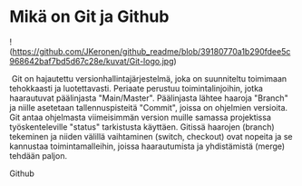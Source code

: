 # Mikä on Git ja Github

!(https://github.com/JKeronen/github_readme/blob/39180770a1b290fdee5c968642baf7bd5d67c28e/kuvat/Git-logo.jpg)
<html>
<img src "https://github.com/JKeronen/github_readme/blob/39180770a1b290fdee5c968642baf7bd5d67c28e/kuvat/Git-logo.jpg">
</html>
Git on hajautettu versionhallintajärjestelmä, joka on suunniteltu toimimaan tehokkaasti ja luotettavasti. Periaate perustuu toimintalinjoihin, jotka haarautuvat päälinjasta "Main/Master". Päälinjasta lähtee haaroja "Branch" ja niille asetetaan tallennuspisteitä "Commit", joissa on ohjelmien versioita. Git antaa ohjelmasta viimeisimmän version muille samassa projektissa työskenteleville "status" tarkistusta käyttäen. Gitissä haarojen (branch) tekeminen ja niiden välillä vaihtaminen (switch, checkout) ovat nopeita ja se kannustaa toimintamalleihin, joissa haarautumista ja yhdistämistä (merge) tehdään paljon.

Github 
